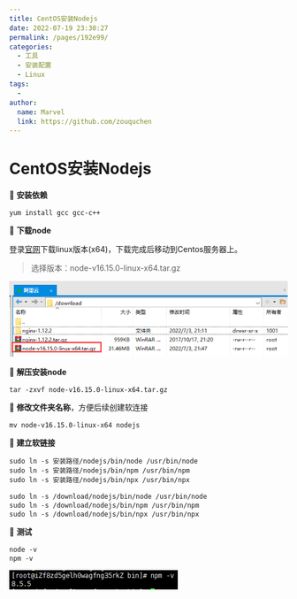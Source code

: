 ```yaml
---
title: CentOS安装Nodejs
date: 2022-07-19 23:30:27
permalink: /pages/192e99/
categories:
  - 工具
  - 安装配置
  - Linux
tags:
  - 
author: 
  name: Marvel
  link: https://github.com/zouquchen
---
```

# CentOS安装Nodejs

🔷  **安装依赖**

```
yum install gcc gcc-c++
```

🔷  **下载node**

登录[官网](https://registry.npmmirror.com/binary.html?path=node/v16.15.0/)下载linux版本(x64)，下载完成后移动到Centos服务器上。
> 选择版本：node-v16.15.0-linux-x64.tar.gz

![在这里插入图片描述](https://raw.githubusercontent.com/zouquchen/Images/main/imgs/centos-install-node2.png)

🔷  **解压安装node**

```
tar -zxvf node-v16.15.0-linux-x64.tar.gz
```

🔷  **修改文件夹名称**，方便后续创建软连接
```
mv node-v16.15.0-linux-x64 nodejs
```

🔷  **建立软链接**
```
sudo ln -s 安装路径/nodejs/bin/node /usr/bin/node
sudo ln -s 安装路径/nodejs/bin/npm /usr/bin/npm
sudo ln -s 安装路径/nodejs/bin/npx /usr/bin/npx
```

```
sudo ln -s /download/nodejs/bin/node /usr/bin/node
sudo ln -s /download/nodejs/bin/npm /usr/bin/npm
sudo ln -s /download/nodejs/bin/npx /usr/bin/npx
```

🔷  **测试**

```
node -v
npm -v
```
![在这里插入图片描述](https://raw.githubusercontent.com/zouquchen/Images/main/imgs/centos-install-node1.png)